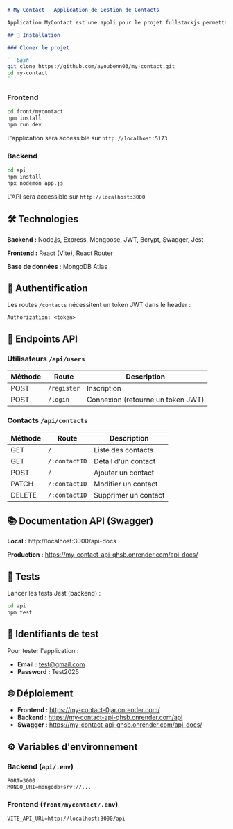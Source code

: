 ````markdown
# My Contact - Application de Gestion de Contacts

Application MyContact est une appli pour le projet fullstackjs permettant de se connecter en tant qu'utilisateur et pouvoir ajouter, consulter, modifier et supprimer des contacts

## 🚀 Installation

### Cloner le projet

```bash
git clone https://github.com/ayoubenn03/my-contact.git
cd my-contact
```
````

### Frontend

```bash
cd front/mycontact
npm install
npm run dev
```

L'application sera accessible sur `http://localhost:5173`

### Backend

```bash
cd api
npm install
npx nodemon app.js
```

L'API sera accessible sur `http://localhost:3000`

## 🛠️ Technologies

**Backend :** Node.js, Express, Mongoose, JWT, Bcrypt, Swagger, Jest

**Frontend :** React (Vite), React Router

**Base de données :** MongoDB Atlas

## 🔐 Authentification

Les routes `/contacts` nécessitent un token JWT dans le header :

```
Authorization: <token>
```

## 📡 Endpoints API

### Utilisateurs `/api/users`

| Méthode | Route       | Description                       |
| ------- | ----------- | --------------------------------- |
| POST    | `/register` | Inscription                       |
| POST    | `/login`    | Connexion (retourne un token JWT) |

### Contacts `/api/contacts`

| Méthode | Route         | Description          |
| ------- | ------------- | -------------------- |
| GET     | `/`           | Liste des contacts   |
| GET     | `/:contactID` | Détail d'un contact  |
| POST    | `/`           | Ajouter un contact   |
| PATCH   | `/:contactID` | Modifier un contact  |
| DELETE  | `/:contactID` | Supprimer un contact |

## 📚 Documentation API (Swagger)

**Local :** http://localhost:3000/api-docs

**Production :** https://my-contact-api-qhsb.onrender.com/api-docs/

## 🧪 Tests

Lancer les tests Jest (backend) :

```bash
cd api
npm test
```

## 👤 Identifiants de test

Pour tester l'application :

- **Email :** test@gmail.com
- **Password :** Test2025

## 🌐 Déploiement

- **Frontend :** https://my-contact-0jar.onrender.com/
- **Backend :** https://my-contact-api-qhsb.onrender.com/api
- **Swagger :** https://my-contact-api-qhsb.onrender.com/api-docs/

## ⚙️ Variables d'environnement

### Backend (`api/.env`)

```env
PORT=3000
MONGO_URI=mongodb+srv://...
```

### Frontend (`front/mycontact/.env`)

```env
VITE_API_URL=http://localhost:3000/api
```
